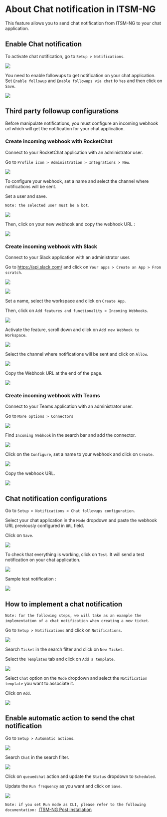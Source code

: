# About Chat notification in ITSM-NG

This feature allows you to send chat notification from ITSM-NG to your chat application.

## Enable Chat notification

To activate chat notification, go to `Setup > Notifications`.

![](../img/chat-notification/chat-notification_goto.png)

You need to enable followups to get notification on your chat application.
Set `Enable followup` and `Enable followups via chat` to `Yes` and then click on `Save`.

![](../img/chat-notification/chat-notification_config_2.png)


## Third party followup configurations

Before manipulate notifications, you must configure an incoming webhook url which will get the notification for your chat application.

### Create incoming webhook with RocketChat

Connect to your RocketChat application with an administrator user.

Go to `Profile icon > Administration > Integrations > New`.

![](../img/chat-notification/chat-notification_rocket_chat_webhook.png)

To configure your webhook, set a name and select the channel where notifications will be sent.

Set a user and save.

`Note: the selected user must be a bot.`

![](../img/chat-notification/chat-notification_rocket_chat_webhook_2.png)

Then, click on your new webhook and copy the webhook URL : 

![](../img/chat-notification/chat-notification_rocket_chat_webhook_3.png)


### Create incoming webhook with Slack

Connect to your Slack application with an administrator user.

Go to https://api.slack.com/ and click on `Your apps > Create an App > From scratch`.

![](../img/chat-notification/chat-notification_slack_webhook.png)

![](../img/chat-notification/chat-notification_slack_webhook_2.png)

Set a name, select the workspace and click on `Create App`.

Then, click on `Add features and functionality > Incoming Webhooks`.

![](../img/chat-notification/chat-notification_slack_webhook_3.png)

Activate the feature, scroll down and click on `Add new Webhook to Workspace`.

![](../img/chat-notification/chat-notification_slack_webhook_4.png)

Select the channel where notifications will be sent and click on `Allow`.

![](../img/chat-notification/chat-notification_slack_webhook_5.png)

Copy the Webhook URL at the end of the page.

![](../img/chat-notification/chat-notification_slack_webhook_6.png)


### Create incoming webhook with Teams

Connect to your Teams application with an administrator user.

Go to `More options > Connectors`

![](../img/chat-notification/chat-notification_teams_webhook.png)

Find `Incoming Webhook` in the search bar and add the connector.

![](../img/chat-notification/chat-notification_teams_webhook_2.png)

Click on the `Configure`, set a name to your webhook and click on `Create`.

![](../img/chat-notification/chat-notification_teams_webhook_3.png)

Copy the webhook URL.

![](../img/chat-notification/chat-notification_teams_webhook_4.png)


## Chat notification configurations

Go to `Setup > Notifications > Chat followups configuration`.

Select your chat application in the `Mode` dropdown and paste the webhook URL previously configured in `URL` field.

Click on `Save`.

![](../img/chat-notification/chat-notification_rocket_chat_add_webhook.png)

To check that everything is working, click on `Test`. It will send a test notification on your chat application.

![](../img/chat-notification/chat-notification_rocket_chat_add_webhook_2.png)

Sample test notification :

![](../img/chat-notification/chat-notification_rocket_chat_add_webhook_3.png)

## How to implement a chat notification

`Note: for the following steps, we will take as an example the implementation of a chat notification when creating a new ticket`.

Go to `Setup > Notifications` and click on `Notifications`.

![](../img/chat-notification/chat-notification_add_notification.png)

Search `Ticket` in the search filter and click on `New Ticket`.

Select the `Templates` tab and click on `Add a template`.

![](../img/chat-notification/chat-notification_add_notification_4.png)

Select `Chat` option on the `Mode` dropdown and select the `Notification template` you want to associate it.

Click on `Add`.

![](../img/chat-notification/chat-notification_add_notification_5.png)

## Enable automatic action to send the chat notification

Go to `Setup > Automatic actions`.

![](../img/chat-notification/chat-notification_enable_automatic_action.png)

Search `Chat` in the search filter.

![](../img/chat-notification/chat-notification_enable_automatic_action_2.png)

Click on `queuedchat` action and update the `Status` dropdown to `Scheduled`.

Update the `Run frequency` as you want and click on `Save`.

![](../img/chat-notification/chat-notification_enable_automatic_action_3.png)

`Note: if you set Run mode as CLI, please refer to the following documentation: `[ITSM-NG Post installation](../post-install.md)
